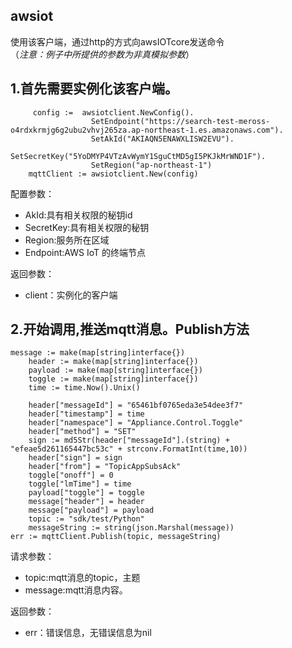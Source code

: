 ## awsiot

使用该客户端，通过http的方式向awsIOTcore发送命令<br/>
 （*注意：例子中所提供的参数为非真模拟参数*）

## 1.首先需要实例化该客户端。

```golang
     config :=  awsiotclient.NewConfig().
                  SetEndpoint("https://search-test-meross-o4rdxkrmjg6g2ubu2vhvj265za.ap-northeast-1.es.amazonaws.com").
                  SetAkId("AKIAQN5ENAWXLISW2EVU").
                  SetSecretKey("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").
                  SetRegion("ap-northeast-1")
    mqttClient := awsiotclient.New(config)
```
配置参数：
- AkId:具有相关权限的秘钥id
- SecretKey:具有相关权限的秘钥
- Region:服务所在区域
- Endpoint:AWS IoT 的终端节点

返回参数：
- client：实例化的客户端

## 2.开始调用,推送mqtt消息。Publish方法
```golang
message := make(map[string]interface{})
	header := make(map[string]interface{})
	payload := make(map[string]interface{})
	toggle := make(map[string]interface{})
	time := time.Now().Unix()

	header["messageId"] = "65461bf0765eda3e54dee3f7"
	header["timestamp"] = time
	header["namespace"] = "Appliance.Control.Toggle"
	header["method"] = "SET"
	sign := md5Str(header["messageId"].(string) + "efeae5d261165447bc53c" + strconv.FormatInt(time,10))
	header["sign"] = sign
	header["from"] = "TopicAppSubsAck"
	toggle["onoff"] = 0
	toggle["lmTime"] = time
	payload["toggle"] = toggle
	message["header"] = header
	message["payload"] = payload
	topic := "sdk/test/Python"
    messageString := string(json.Marshal(message))
err := mqttClient.Publish(topic, messageString)
```
请求参数：
- topic:mqtt消息的topic，主题
- message:mqtt消息内容。

返回参数：
- err：错误信息，无错误信息为nil




